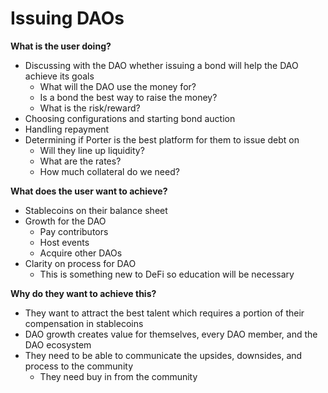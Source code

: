 # Issuing DAOs

**What is the user doing?**

- Discussing with the DAO whether issuing a bond will help the DAO achieve its goals
  - What will the DAO use the money for?
  - Is a bond the best way to raise the money?
  - What is the risk/reward?
- Choosing configurations and starting bond auction
- Handling repayment
- Determining if Porter is the best platform for them to issue debt on
  - Will they line up liquidity?
  - What are the rates?
  - How much collateral do we need?

**What does the user want to achieve?**

- Stablecoins on their balance sheet
- Growth for the DAO
  - Pay contributors
  - Host events
  - Acquire other DAOs
- Clarity on process for DAO
  - This is something new to DeFi so education will be necessary

**Why do they want to achieve this?**

- They want to attract the best talent which requires a portion of their compensation in stablecoins
- DAO growth creates value for themselves, every DAO member, and the DAO ecosystem
- They need to be able to communicate the upsides, downsides, and process to the community
  - They need buy in from the community
